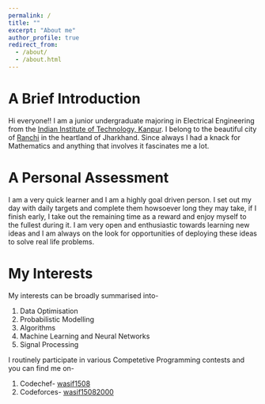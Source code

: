 ```yaml
---
permalink: /
title: ""
excerpt: "About me"
author_profile: true
redirect_from: 
  - /about/
  - /about.html
---
```


A Brief Introduction
======

Hi everyone!! I am a junior undergraduate majoring in Electrical Engineering from the [Indian Institute of Technology, Kanpur](https://iitk.ac.in). I belong to the beautiful city of [Ranchi](https://www.google.com/search?gs_ssp=eJzj4tTP1TcwLCkpMTNg9GIrSsxLzsgEADbMBcg&q=ranchi&oq=Ranch&aqs=chrome.1.69i57j46l2j0l2j46j0.1454j0j7&sourceid=chrome&ie=UTF-8) in the heartland of Jharkhand. Since always I had a knack for Mathematics and anything that involves it fascinates me a lot.

A Personal Assessment
======

I am a very quick learner and I am a highly goal driven person. I set out my day with daily targets and complete them howsoever long they may take, if I finish early, I take out the remaining time as a reward and enjoy myself to the fullest during it. I am very open and enthusiastic towards learning new ideas and I am always on the look for opportunities of deploying these ideas to solve real life problems.

My Interests
======
My interests can be broadly summarised into-
1. Data Optimisation
2. Probabilistic Modelling
3. Algorithms
4. Machine Learning and Neural Networks
5. Signal Processing

I routinely participate in various Competetive Programming contests and you can find me on-
1. Codechef- [wasif1508](https://codechef.com/users/wasif1508)
2. Codeforces- [wasif15082000](https://codeforces.com/profile/wasif15082000)
